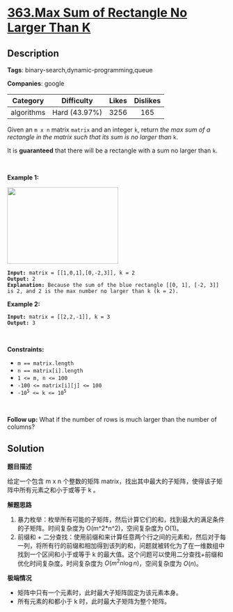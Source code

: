 # [363.Max Sum of Rectangle No Larger Than K](https://leetcode.com/problems/max-sum-of-rectangle-no-larger-than-k/description/)

## Description

**Tags**: binary-search,dynamic-programming,queue

**Companies**: google

| Category | Difficulty | Likes | Dislikes |
| :------: | :--------: | :---: | :------: |
| algorithms | Hard (43.97%) | 3256 | 165 |

<p>Given an <code>m x n</code> matrix <code>matrix</code> and an integer <code>k</code>, return <em>the max sum of a rectangle in the matrix such that its sum is no larger than</em> <code>k</code>.</p>

<p>It is <strong>guaranteed</strong> that there will be a rectangle with a sum no larger than <code>k</code>.</p>

<p>&nbsp;</p>
<p><strong class="example">Example 1:</strong></p>
<img alt="" src="https://assets.leetcode.com/uploads/2021/03/18/sum-grid.jpg" style="width: 255px; height: 176px;" />
<pre><code><strong>Input:</strong> matrix = [[1,0,1],[0,-2,3]], k = 2
<strong>Output:</strong> 2
<strong>Explanation:</strong> Because the sum of the blue rectangle [[0, 1], [-2, 3]] is 2, and 2 is the max number no larger than k (k = 2).</code></pre>

<p><strong class="example">Example 2:</strong></p>

<pre><code><strong>Input:</strong> matrix = [[2,2,-1]], k = 3
<strong>Output:</strong> 3</code></pre>

<p>&nbsp;</p>
<p><strong>Constraints:</strong></p>

<ul>
  <li><code>m == matrix.length</code></li>
  <li><code>n == matrix[i].length</code></li>
  <li><code>1 &lt;= m, n &lt;= 100</code></li>
  <li><code>-100 &lt;= matrix[i][j] &lt;= 100</code></li>
  <li><code>-10<sup>5</sup> &lt;= k &lt;= 10<sup>5</sup></code></li>
</ul>

<p>&nbsp;</p>
<p><strong>Follow up:</strong> What if the number of rows is much larger than the number of columns?</p>

## Solution

**题目描述**

给定一个包含 m x n 个整数的矩阵 matrix，找出其中最大的子矩阵，使得该子矩阵中所有元素之和小于或等于 k 。

**解题思路**

1. 暴力枚举：枚举所有可能的子矩阵，然后计算它们的和，找到最大的满足条件的子矩阵。时间复杂度为 O(m^2*n^2)，空间复杂度为 O(1)。
2. 前缀和 + 二分查找：使用前缀和来计算任意两个行之间的元素和，然后对于每一列，将所有行的前缀和相加得到该列的和，问题就被转化为了在一维数组中找到一个区间和小于或等于 k 的最大值。这个问题可以使用二分查找+前缀和优化时间复杂度。时间复杂度为 $O(m^2n \log n)$，空间复杂度为 $O(n)$。

**极端情况**

- 矩阵中只有一个元素时，此时最大子矩阵固定为该元素本身。
- 所有元素的和都小于 k 时，此时最大子矩阵为整个矩阵。
